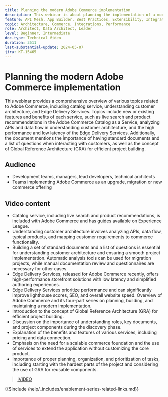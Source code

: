 ```yaml
---
title: Planning the modern Adobe Commerce implementation
description: This webinar is about planning the implementation of a modern commerce system, specifically Adobe Commerce, and includes discussions on the discovery phase, services, global reference architecture, front-end development practices, and best practices.
feature: API Mesh, App Builder, Best Practices, Extensibility, Integration
topic: Architecture, Commerce, Integrations, Performance
role: Architect, Data Architect, Leader
level: Beginner, Intermediate
doc-type: Technical Video
duration: 3511
last-substantial-update: 2024-05-07
jira: KT-15465
---
```

# Planning the modern Adobe Commerce implementation

This webinar provides a comprehensive overview of various topics related to Adobe Commerce, including catalog service, understanding customer architecture, and Edge Delivery Services. 
​Topics include new or existing features and benefits of each service, such as live search and product recommendations in the Adobe Commerce Catalog as a Service, analyzing APIs and data flow in understanding customer architecture, and the high performance and low latency of the Edge Delivery Services. Additionally, the document mentions the importance of having standard documents and a list of questions when interacting with customers, as well as the concept of Global Reference Architecture (GRA) for efficient project building.

## Audience

* Development teams, managers, lead developers, technical architects
* Teams implementing Adobe Commerce as an upgrade, migration or new commerce offering

## Video content

* Catalog service, including live search and product recommendations, is included with Adobe Commerce and has guides available on Experience League. 
* Understanding customer architecture involves analyzing APIs, data flow, typical products, and mapping customer requirements to commerce functionality. 
* Building a set of standard documents and a list of questions is essential for understanding customer architecture and ensuring a smooth project implementation.
Automatic analysis tools can be used for migration projects, while manual documentation review and questionnaires are necessary for other cases.
* Edge Delivery Services, released for Adobe Commerce recently, offers high-performance storefront solutions with low latency and simplified authoring experiences. 
* Edge Delivery Services prioritize performance and can significantly improve lighthouse scores, SEO, and overall website speed.
Overview of Adobe Commerce and its four-part series on planning, building, and maintaining a modern implementation. 
* Introduction to the concept of Global Reference Architecture (GRA) for efficient project building. 
* Discussion on the importance of understanding roles, key documents, and project components during the discovery phase. 
* Explanation of the benefits and features of various services, including pricing and data connection.
* Emphasis on the need for a scalable commerce foundation and the use of services to extend the application without customizing the core product.
* Importance of proper planning, organization, and prioritization of tasks, including starting with the hardest parts of the project and considering the use of GRA for reusable components.

>[!VIDEO](https://video.tv.adobe.com/v/3428987?learn=on)

{{$include /help/_includes/enablement-series-related-links.md}}
